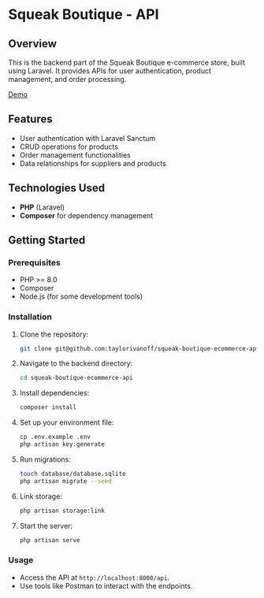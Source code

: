 # Squeak Boutique - API

## Overview

This is the backend part of the Squeak Boutique e-commerce store, built using Laravel. It provides APIs for user authentication, product management, and order processing.

[Demo](https://squeak-boutique.netlify.app/)

## Features

-   User authentication with Laravel Sanctum
-   CRUD operations for products
-   Order management functionalities
-   Data relationships for suppliers and products

## Technologies Used

-   **PHP** (Laravel)
-   **Composer** for dependency management

## Getting Started

### Prerequisites

-   PHP >= 8.0
-   Composer
-   Node.js (for some development tools)

### Installation

1. Clone the repository:

    ```bash
    git clone git@github.com:taylorivanoff/squeak-boutique-ecommerce-api.git
    ```

2. Navigate to the backend directory:

    ```bash
    cd squeak-boutique-ecommerce-api
    ```

3. Install dependencies:

    ```bash
    composer install
    ```

4. Set up your environment file:

    ```bash
    cp .env.example .env
    php artisan key:generate
    ```

5. Run migrations:

    ```bash
    touch database/database.sqlite
    php artisan migrate --seed
    ```

6. Link storage:

    ```bash
    php artisan storage:link
    ```

7. Start the server:
    ```bash
    php artisan serve
    ```

### Usage

-   Access the API at `http://localhost:8000/api`.
-   Use tools like Postman to interact with the endpoints.
